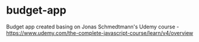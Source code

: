 # budget-app
Budget app created basing on Jonas Schmedtmann's Udemy course - https://www.udemy.com/the-complete-javascript-course/learn/v4/overview
